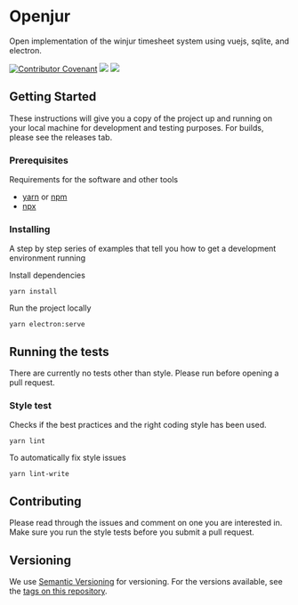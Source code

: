 # Openjur 

Open implementation of the winjur timesheet system using vuejs, sqlite, and electron. 

[![Contributor Covenant](https://img.shields.io/badge/Contributor%20Covenant-2.0-4baaaa.svg?style=for-the-badge)](https://www.contributor-covenant.org/)
[![](https://img.shields.io/github/issues/LionelKarlen/openjur?style=for-the-badge)](https://github.com/LionelKarlen/openjur/issues)
[![](https://img.shields.io/badge/Electron-%5E13.0.0-brightgreen?style=for-the-badge)](https://github.com/electron/electron)
## Getting Started

These instructions will give you a copy of the project up and running on
your local machine for development and testing purposes. For builds, please see the releases tab. 

### Prerequisites

Requirements for the software and other tools
- [yarn](https://github.com/yarnpkg/yarn) or [npm](https://docs.npmjs.com/downloading-and-installing-node-js-and-npm)
- [npx](https://www.npmjs.com/package/npx)

### Installing

A step by step series of examples that tell you how to get a development
environment running

Install dependencies

```
yarn install
```

Run the project locally
```
yarn electron:serve
```

## Running the tests

There are currently no tests other than style. Please run before opening a pull request.

### Style test

Checks if the best practices and the right coding style has been used.

```
yarn lint
```

To automatically fix style issues
```
yarn lint-write
```

## Contributing

Please read through the issues and comment on one you are interested in. Make sure you run the style tests before you submit a pull request.

## Versioning

We use [Semantic Versioning](http://semver.org/) for versioning. For the versions
available, see the [tags on this
repository](https://github.com/LionelKarlen/openjur/tags).
